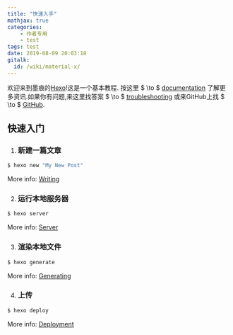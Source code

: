 ```yaml
---
title: "快速入手"
mathjax: true
categories:
	- 作者专用
	- test
tags: test
date: 2019-08-09 20:03:18
gitalk:
  id: /wiki/material-x/
---
```


欢迎来到墨痕的[Hexo](https://hexo.io/)!这是一个基本教程. 按这里 $ \to $ [documentation](https://hexo.io/docs/) 了解更多资讯.如果你有问题,来这里找答案 $ \to $ [troubleshooting](https://hexo.io/docs/troubleshooting.html) 或来GitHub上找 $ \to $ [GitHub](https://github.com/hexojs/hexo/issues).

<!-- more -->

## 快速入门

1. ### 新建一篇文章

``` bash
$ hexo new "My New Post"
```

More info: [Writing](https://hexo.io/docs/writing.html)

2. ### 运行本地服务器

``` bash
$ hexo server
```

More info: [Server](https://hexo.io/docs/server.html)

3. ### 渲染本地文件

``` bash
$ hexo generate
```

More info: [Generating](https://hexo.io/docs/generating.html)

4. ### 上传

``` bash
$ hexo deploy
```

More info: [Deployment](https://hexo.io/docs/deployment.html)
